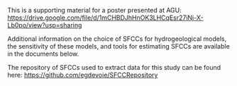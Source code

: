 This is a supporting material for a poster presented at AGU: https://drive.google.com/file/d/1mCHBDJhHnOK3LHCqEsr27iNj-X-Lb0po/view?usp=sharing

Additional information on the choice of SFCCs for hydrogeological models, the sensitivity of these models, and tools for estimating SFCCs are available in the documents below.

The repository of SFCCs used to extract data for this study can be found here: https://github.com/egdevoie/SFCCRepository
